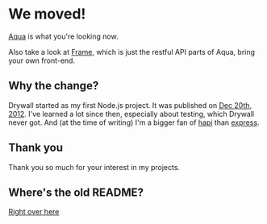# We moved!

[Aqua](https://github.com/jedireza/aqua) is what you're looking now.

Also take a look at [Frame](https://github.com/jedireza/frame), which is just
the restful API parts of Aqua, bring your own front-end.


## Why the change?

Drywall started as my first Node.js project. It was published on [Dec 20th,
2012](https://github.com/jedireza/drywall/tree/ac07c05c146ca52c9e26d4d60c63052364211087).
I've learned a lot since then, especially about testing, which Drywall never
got. And (at the time of writing) I'm a bigger fan of
[hapi](http://hapijs.com/) than [express](http://expressjs.com/).


## Thank you

Thank you so much for your interest in my projects.


## Where's the old README?

[Right over here](README-original.md)
